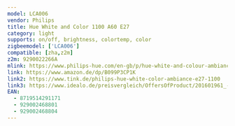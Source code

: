 ```yaml
---
model: LCA006
vendor: Philips
title: Hue White and Color 1100 A60 E27
category: light
supports: on/off, brightness, colortemp, color
zigbeemodel: ['LCA006']
compatible: [zha,z2m]
z2m: 9290022266A
mlink: https://www.philips-hue.com/en-gb/p/hue-white-and-colour-ambiance-1-pack-e27/8719514291171
link: https://www.amazon.de/dp/B099P3CP1K
link2: https://www.tink.de/philips-hue-white-color-ambiance-e27-1100
link3: https://www.idealo.de/preisvergleich/OffersOfProduct/201601961_-hue-white-and-color-ambiance-800-e27-bluetooth-929002489601-philips.html
EAN: 
  - 8719514291171
  - 929002468801
  - 929002468804
---
```

